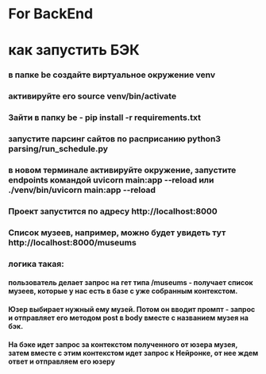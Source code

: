 # For BackEnd

# как запустить БЭК
### в папке be создайте виртуальное окружение venv
### активируйте его source venv/bin/activate
### Зайти в папку be - pip install -r requirements.txt

### запустите парсинг сайтов по расприсанию python3 parsing/run_schedule.py

### в новом терминале активируйте окружение, запустите endpoints командой uvicorn main:app --reload или ./venv/bin/uvicorn main:app --reload

### Проект запустится по адресу http://localhost:8000
### Список музеев, например, можно будет увидеть тут http://localhost:8000/museums

### логика такая: 
#### пользователь делает запрос на гет типа /museums - получает список музеев, которые у нас есть в базе с уже собранным контекстом. 
#### Юзер выбирает нужный ему музей. Потом он вводит промпт - запрос и отправляет его методом post в body вместе с названием музея на бэк.
#### На бэке идет запрос за контекстом полученного от юзера музея, затем вместе с этим контекстом идет запрос к Нейронке, от нее ждем ответ и отправляем его юзеру